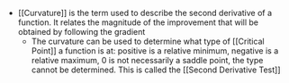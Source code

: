 - [[Curvature]] is the term used to describe the second derivative of a function. It relates the magnitude of the improvement that will be obtained by following the gradient
	- The curvature can be used to determine what type of [[Critical Point]] a function is at: positive is a relative minimum, negative is a relative maximum, 0 is not necessarily a saddle point, the type cannot be determined. This is called the [[Second Derivative Test]]
